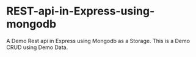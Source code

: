 # REST-api-in-Express-using-mongodb
A Demo Rest api in Express using Mongodb as a Storage. This is a Demo CRUD using Demo Data.
